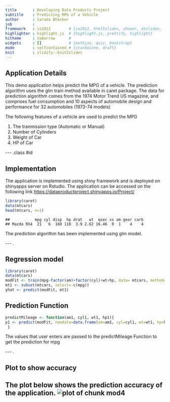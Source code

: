 ```yaml
---
title       : Developing Data Products Project
subtitle    : Predicting MPG of a Vehicle
author      : Sarada Bhasker
job         : 
framework   : io2012        # {io2012, html5slides, shower, dzslides, ...}
highlighter : highlight.js  # {highlight.js, prettify, highlight}
hitheme     : tomorrow      # 
widgets     : []            # {mathjax, quiz, bootstrap}
mode        : selfcontained # {standalone, draft}
knit        : slidify::knit2slides
---
```


## Application Details

This demo application helps predict the MPG of a vehicle. The prediction algorithm uses the glm train method  available in caret package. The data for prediction algorithm comes from the 1974 Motor Trend US magazine, and comprises fuel consumption and 10 aspects of automobile design and performance for 32 automobiles (1973-74 models) 


The following features of a vehicle are used to predict the MPG

1. The tranmission type (Automatic or Manual)
2. Number of Cylinders
3. Weight of Car
4. HP of Car

--- .class #id 

## Implementation

The application is implemented using shiny framework and is deployed on shinyapps server on Rstudio. The application can be accessed on the following link
https://dataproductproject.shinyapps.io/Project/


```r
library(caret)
data(mtcars)
head(mtcars, n=1)
```

```
##           mpg cyl disp  hp drat   wt  qsec vs am gear carb
## Mazda RX4  21   6  160 110  3.9 2.62 16.46  0  1    4    4
```

The prediction algorithm has been implemented using glm model. 


---  . 
## Regression model 

```r
library(caret)
data(mtcars)
modFit <- train(mpg~factor(am)+factor(cyl)+wt+hp, data= mtcars, method="glm")
mt1 <- subset(mtcars, select=-c(mpg))
yhat <- predict(modFit, mt1)
```
## Prediction Function

```r
predictMileage <- function(am1, cyl1, wt1, hp1){
p1 <- predict(modFit, newdata=data.frame(am=am1, cyl=cyl1, wt=wt1, hp=hp1))
 }
```
The values that user enters are passed to the predictMileage Function to get the prediction for mpg  

---  . 
## Plot to show accuracy
The plot below shows the prediction accuracy of the application.
![plot of chunk mod4](assets/fig/mod4-1.png) 
---






